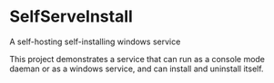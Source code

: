 # SelfServeInstall
A self-hosting self-installing windows service

This project demonstrates a service that can run as a console mode daeman or as a windows service, and can install and uninstall itself.
